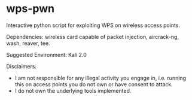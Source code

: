 # wps-pwn
Interactive python script for exploiting WPS on wireless access points.

Dependencies: wireless card capable of packet injection, aircrack-ng, wash, reaver, tee.

Suggested Environment: Kali 2.0

Disclaimers: 
- I am not responsible for any illegal activity you engage in, i.e. running this on access points you do not own or have consent to attack. 
- I do not own the underlying tools implemented.
